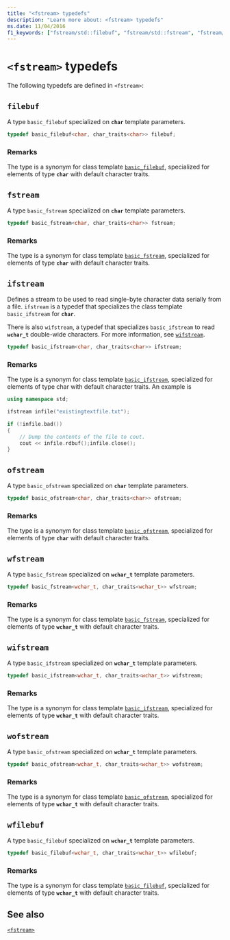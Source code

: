```yaml
---
title: "<fstream> typedefs"
description: "Learn more about: <fstream> typedefs"
ms.date: 11/04/2016
f1_keywords: ["fstream/std::filebuf", "fstream/std::fstream", "fstream/std::ifstream", "fstream/std::ofstream", "fstream/std::wfilebuf", "fstream/std::wfstream", "fstream/std::wifstream", "fstream/std::wofstream"]
---
```

# `<fstream>` typedefs

The following typedefs are defined in `<fstream>`:

## <a name="filebuf"></a> `filebuf`

A type `basic_filebuf` specialized on **`char`** template parameters.

```cpp
typedef basic_filebuf<char, char_traits<char>> filebuf;
```

### Remarks

The type is a synonym for class template [`basic_filebuf`](../standard-library/basic-filebuf-class.md), specialized for elements of type **`char`** with default character traits.

## <a name="fstream"></a> `fstream`

A type `basic_fstream` specialized on **`char`** template parameters.

```cpp
typedef basic_fstream<char, char_traits<char>> fstream;
```

### Remarks

The type is a synonym for class template [`basic_fstream`](../standard-library/basic-fstream-class.md), specialized for elements of type **`char`** with default character traits.

## <a name="ifstream"></a> `ifstream`

Defines a stream to be used to read single-byte character data serially from a file. `ifstream` is a typedef that specializes the class template `basic_ifstream` for **`char`**.

There is also `wifstream`, a typedef that specializes `basic_ifstream` to read **`wchar_t`** double-wide characters. For more information, see [`wifstream`](../standard-library/fstream-typedefs.md#wifstream).

```cpp
typedef basic_ifstream<char, char_traits<char>> ifstream;
```

### Remarks

The type is a synonym for class template [`basic_ifstream`](../standard-library/basic-ifstream-class.md), specialized for elements of type char with default character traits. An example is

```cpp
using namespace std;

ifstream infile("existingtextfile.txt");

if (!infile.bad())
{
    // Dump the contents of the file to cout.
    cout << infile.rdbuf();infile.close();
}
```

## <a name="ofstream"></a> `ofstream`

A type `basic_ofstream` specialized on **`char`** template parameters.

```cpp
typedef basic_ofstream<char, char_traits<char>> ofstream;
```

### Remarks

The type is a synonym for class template [`basic_ofstream`](../standard-library/basic-ofstream-class.md), specialized for elements of type **`char`** with default character traits.

## <a name="wfstream"></a> `wfstream`

A type `basic_fstream` specialized on **`wchar_t`** template parameters.

```cpp
typedef basic_fstream<wchar_t, char_traits<wchar_t>> wfstream;
```

### Remarks

The type is a synonym for class template [`basic_fstream`](../standard-library/basic-fstream-class.md), specialized for elements of type **`wchar_t`** with default character traits.

## <a name="wifstream"></a> `wifstream`

A type `basic_ifstream` specialized on **`wchar_t`** template parameters.

```cpp
typedef basic_ifstream<wchar_t, char_traits<wchar_t>> wifstream;
```

### Remarks

The type is a synonym for class template [`basic_ifstream`](../standard-library/basic-ifstream-class.md), specialized for elements of type **`wchar_t`** with default character traits.

## <a name="wofstream"></a> `wofstream`

A type `basic_ofstream` specialized on **`wchar_t`** template parameters.

```cpp
typedef basic_ofstream<wchar_t, char_traits<wchar_t>> wofstream;
```

### Remarks

The type is a synonym for class template [`basic_ofstream`](../standard-library/basic-ofstream-class.md), specialized for elements of type **`wchar_t`** with default character traits.

## <a name="wfilebuf"></a> `wfilebuf`

A type `basic_filebuf` specialized on **`wchar_t`** template parameters.

```cpp
typedef basic_filebuf<wchar_t, char_traits<wchar_t>> wfilebuf;
```

### Remarks

The type is a synonym for class template [`basic_filebuf`](../standard-library/basic-filebuf-class.md), specialized for elements of type **`wchar_t`** with default character traits.

## See also

[`<fstream>`](../standard-library/fstream.md)
